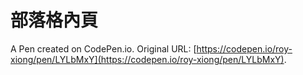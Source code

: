 # 部落格內頁

A Pen created on CodePen.io. Original URL: [https://codepen.io/roy-xiong/pen/LYLbMxY](https://codepen.io/roy-xiong/pen/LYLbMxY).



